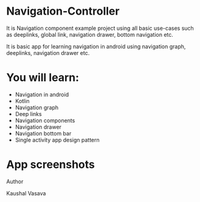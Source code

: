 # Navigation-Controller
It is Navigation component example project using all basic use-cases such as deeplinks, global link, navigation drawer, bottom navigation etc.

It is basic app for learning navigation in android using navigation graph, deeplinks, navigation drawer etc.

# You will learn: 
- Navigation in android
- Kotlin
- Navigation graph
- Deep links
- Navigation components
- Navigation drawer
- Navigation bottom bar
- Single activity app design pattern

# App screenshots


Author

Kaushal Vasava
